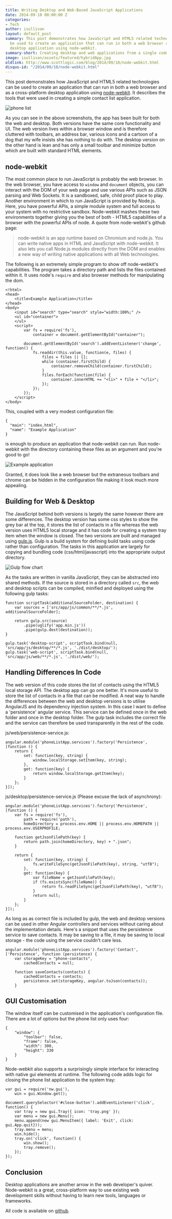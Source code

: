 ```yaml
---
title: Writing Desktop and Web-Based JavaScript Applications
date: 2014-09-10 00:00:00 Z
categories:
- Tech
author: isullivan
layout: default_post
summary: This post demonstrates how JavaScript and HTML5 related technologies can
  be used to create an application that can run in both a web browser and as a cross-platform
  desktop application using node-webkit.
summary-short: Creating desktop and web applications from a single codebase
image: isullivan/assets/featured/hybridApp.jpg
oldlink: http://www.scottlogic.com/blog/2014/09/10/node-webkit.html
disqus-id: "/2014/09/10/node-webkit.html"
---
```


This post demonstrates how JavaScript and HTML5 related technologies can be used to create an application that can run in both a web browser and as a cross-platform desktop application using [node-webkit](https://github.com/rogerwang/node-webkit). It describes the tools that were used in creating a simple contact list application.

<img alt="phone list" src="{{ site.baseurl }}/isullivan/assets/phone-list.png" />

As you can see in the above screenshots, the app has been built for both the web and desktop. Both versions have the same core functionality and UI. The web version lives within a browser window and is therefore cluttered with toolbars, an address bar, various icons and a cartoon of a dog that my wife insists she has nothing to do with. The desktop version on the other hand is lean and has only a small toolbar and minimize button which are built with standard HTML elements.

node-webkit
-----------
The most common place to run JavaScript is probably the web browser. In the web browser, you have access to `window` and `document` objects, you can interact with the DOM of your web page and use various APIs such as JSON parsing and Web Sockets. It is a sandboxed, safe, child proof place to play. Another environment in which to run JavaScript is provided by Node.js. Here, you have powerful APIs, a simple module system and full access to your system with no restrictive sandbox. Node-webkit mashes these two environments together giving you the best of both - HTML5 capabilities of a browser with the powerful APIs of node. A quote from node-webkit's github page:

>node-webkit is an app runtime based on Chromium and node.js. You can write native apps in HTML and JavaScript with node-webkit. It also lets you call Node.js modules directly from the DOM and enables a new way of writing native applications with all Web technologies.

The following is an extremely simple program to show off node-webkit's capabilities. The program takes a directory path and lists the files contained within it. It uses node's `require` and also browser methods for manipulating the dom.

    <!html>
    <head>
        <title>Example Application</title>
    </head>
    <body>
        <input id="search" type="search" style="width:100%;" />
        <ul id="container">
        </ul>
        <script>
            var fs = require('fs'),
                container = document.getElementById("container");

            document.getElementById('search').addEventListener('change', function() {
                fs.readdir(this.value, function(e, files) {
                    files = files || [];
                    while (container.firstChild) {
                        container.removeChild(container.firstChild);
                    }
                    files.forEach(function(file) {
                        container.innerHTML += "<li>" + file + "</li>";
                    });
                });
            });
        </script>
    </body>

This, coupled with a very modest configuration file:

    {
      "main": "index.html",
      "name": "Example Application"
    }

is enough to produce an application that node-webkit can run. Run node-webkit with the directory containing these files as an argument and you're good to go!
    
<img alt="Example application" src="{{ site.baseurl }}/isullivan/assets/node-webkit-example.png" />

Granted, it does look like a web browser but the extraneous toolbars and chrome can be hidden in the configuration file making it look much more appealing. 

Building for Web & Desktop
--------------------------
The JavaScript behind both versions is largely the same however there are some differences. The desktop version has some css styles to show the grey bar at the top, it stores the list of contacts in a file whereas the web version uses HTML5 local storage and it has code for creating a system tray item when the window is closed. The two versions are built and managed using [gulp.js](http://gulpjs.com/). Gulp is a build system for defining build tasks using code rather than configuration. The tasks in this application are largely for copying and bundling code (css/html/javascript) into the appropriate output directory.

<img alt="Gulp flow chart" src="{{ site.baseurl }}/isullivan/assets/gulp.png" />

As the tasks are written in vanilla JavaScript, they can be abstracted into shared methods. If the source is stored in a directory called `src`, the web and desktop scripts can be compiled, minified and deployed using the following gulp tasks:

    function scriptTask(additionalSourceFolder, destination) {
        var sources = ['src/app/js/common/**/*.js', additionalSourceFolder];

        return gulp.src(source)
            .pipe(uglify('app.min.js'))
            .pipe(gulp.dest(destination));
    }
    
    gulp.task('desktop-script', scriptTask.bind(null, 'src/app/js/desktop/**/*.js', './dist/desktop/');
    gulp.task('web-script', scriptTask.bind(null, 'src/app/js/web/**/*.js', './dist/web/');

Handling Differences In Code
----------------------------
The web version of this code stores the list of contacts using the HTML5 local storage API. The desktop app can go one better. It's more useful to store the list of contacts in a file that can be modified. A neat way to handle the differences between the web and desktop versions is to utilise AngularJS and its dependency injection system. In this case I want to define a 'persistence' angular service. This service can be defined once in the web folder and once in the desktop folder. The gulp task includes the correct file and the service can therefore be used transparently in the rest of the code.

js/web/persistence-service.js:

    angular.module('phoneListApp.services').factory('Persistence', [function () {
        return {
            set: function(key, string) {
                window.localStorage.setItem(key, string);
            },
            get: function(key) {
                return window.localStorage.getItem(key);
            }
        };
    }]);

js/desktop/persistence-service.js (Please excuse the lack of asynchrony):

    angular.module('phoneListApp.services').factory('Persistence', [function () {
        var fs = require('fs'),
            path = require('path'),
            homeDirectory = process.env.HOME || process.env.HOMEPATH || process.env.USERPROFILE;

        function getJsonFilePath(key) {
            return path.join(homeDirectory, key) + ".json";
        }

        return {
            set: function(key, string) {
                fs.writeFileSync(getJsonFilePath(key), string, "utf8"); 
            },
            get: function(key) {
                var fileName = getJsonFilePath(key);
                if (fs.existsSync(fileName)) {
                    return fs.readFileSync(getJsonFilePath(key), "utf8");
                }
                return null;
            }
        };    
    }]);
    
As long as as correct file is included by gulp, the web and desktop versions can be used in other Angular controllers and services without caring about the implementation details. Here's a snippet that uses the persistence service to save contacts. It may be saving to a file, it may be saving to local storage - the code using the service couldn't care less.

    angular.module('phoneListApp.services').factory('Contact', ['Persistence', function (persistence) {
        var storageKey = "phone-contacts",
            cachedContacts = null;

        function saveContacts(contacts) {
            cachedContacts = contacts;
            persistence.set(storageKey, angular.toJson(contacts));
        }
        
GUI Customisation
-----------------
The window itself can be customised in the application's configuration file. There are a lot of options but the phone list only uses four:

    {
        "window": {
            "toolbar": false,
            "frame": false,
            "width": 300,
            "height": 330
        }
    }

Node-webkit also supports a surprisingly simple interface for interacting with native gui elements at runtime. The following code adds logic for closing the phone list application to the system tray:

    var gui = require('nw.gui'),
        win = gui.Window.get();

    document.querySelector('#close-button').addEventListener('click', function() {
        var tray = new gui.Tray({ icon: 'tray.png' });
        var menu = new gui.Menu();
        menu.append(new gui.MenuItem({ label: 'Exit', click: gui.App.quit}));
        tray.menu = menu;
        win.hide();
        tray.on('click', function() {
            win.show();
            tray.remove();
        });
    });

Conclusion
----------
Desktop applications are another arrow in the web developer's quiver. Node-webkit is a great, cross-platform way to use existing web development skills without having to learn new tools, languages or frameworks.

All code is available on [github](https://github.com/iansullivan88/desktop-phone-list).























